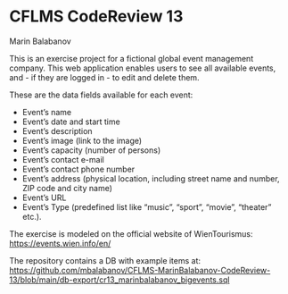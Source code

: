 # CFLMS CodeReview 13
Marin Balabanov

This is an exercise project for a fictional global event management company. This web application enables users to see all available events, and - if they are logged in - to edit and delete them. 

These are the data fields available for each event:
- Event’s name
- Event’s date and start time
- Event’s description
- Event’s image (link to the image)
- Event’s capacity (number of persons)
- Event’s contact e-mail
- Event’s contact phone number
- Event’s address (physical location, including street name and number, ZIP code and city name)
- Event’s URL
- Event’s Type (predefined list like “music”, “sport”, “movie”, “theater” etc.).

The exercise is modeled on the official website of WienTourismus: https://events.wien.info/en/

The repository contains a DB with example items at: https://github.com/mbalabanov/CFLMS-MarinBalabanov-CodeReview-13/blob/main/db-export/cr13_marinbalabanov_bigevents.sql


